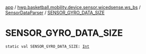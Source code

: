 [app](../../index.md) / [hwp.basketball.mobility.device.sensor.wicedsense.ws_bs](../index.md) / [SensorDataParser](index.md) / [SENSOR_GYRO_DATA_SIZE](.)

# SENSOR_GYRO_DATA_SIZE

`static val SENSOR_GYRO_DATA_SIZE: `[`Int`](https://kotlinlang.org/api/latest/jvm/stdlib/kotlin/-int/index.html)
